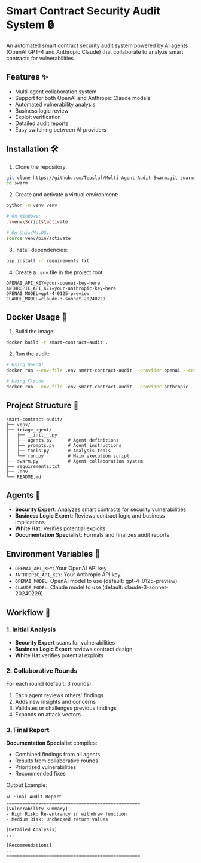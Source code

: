 # Smart Contract Security Audit System 🔒

An automated smart contract security audit system powered by AI agents (OpenAI GPT-4 and Anthropic Claude) that collaborate to analyze smart contracts for vulnerabilities.

## Features ✨

- Multi-agent collaboration system
- Support for both OpenAI and Anthropic Claude models
- Automated vulnerability analysis
- Business logic review
- Exploit verification
- Detailed audit reports
- Easy switching between AI providers

## Installation 🛠️

1. Clone the repository:
```bash
git clone https://github.com/Teoslaf/Multi-Agent-Audit-Swarm.git swarm
cd swarm
```

2. Create and activate a virtual environment:
```bash
python -m venv venv

# On Windows:
.\venv\Scripts\activate

# On Unix/MacOS:
source venv/bin/activate
```

3. Install dependencies:
```bash
pip install -r requirements.txt
```

4. Create a `.env` file in the project root:
```env
OPENAI_API_KEY=your-openai-key-here
ANTHROPIC_API_KEY=your-anthropic-key-here
OPENAI_MODEL=gpt-4-0125-preview
CLAUDE_MODEL=claude-3-sonnet-20240229
```

## Docker Usage 🐳

1. Build the image:
```bash
docker build -t smart-contract-audit .
```

2. Run the audit:
```bash
# Using OpenAI
docker run --env-file .env smart-contract-audit --provider openai --contract test.sol

# Using Claude
docker run --env-file .env smart-contract-audit --provider anthropic --contract test.sol
```

## Project Structure 📁

```
smart-contract-audit/
├── venv/
├── triage_agent/
│   ├── __init__.py
│   ├── agents.py      # Agent definitions
│   ├── prompts.py     # Agent instructions
│   ├── tools.py       # Analysis tools
│   └── run.py         # Main execution script
├── swarm.py           # Agent collaboration system
├── requirements.txt
├── .env
└── README.md
```

## Agents 🤖

- **Security Expert**: Analyzes smart contracts for security vulnerabilities
- **Business Logic Expert**: Reviews contract logic and business implications
- **White Hat**: Verifies potential exploits
- **Documentation Specialist**: Formats and finalizes audit reports

## Environment Variables 🔑

- `OPENAI_API_KEY`: Your OpenAI API key
- `ANTHROPIC_API_KEY`: Your Anthropic API key
- `OPENAI_MODEL`: OpenAI model to use (default: gpt-4-0125-preview)
- `CLAUDE_MODEL`: Claude model to use (default: claude-3-sonnet-20240229)

## Workflow 🔄

### 1. Initial Analysis
- **Security Expert** scans for vulnerabilities
- **Business Logic Expert** reviews contract design
- **White Hat** verifies potential exploits

### 2. Collaborative Rounds
For each round (default: 3 rounds):
1. Each agent reviews others' findings
2. Adds new insights and concerns
3. Validates or challenges previous findings
4. Expands on attack vectors

### 3. Final Report
**Documentation Specialist** compiles:
- Combined findings from all agents
- Results from collaborative rounds
- Prioritized vulnerabilities
- Recommended fixes

Output Example:
```
📊 Final Audit Report
==================================================
[Vulnerability Summary]
- High Risk: Re-entrancy in withdraw function
- Medium Risk: Unchecked return values

[Detailed Analysis]
...

[Recommendations]
...
==================================================
```
